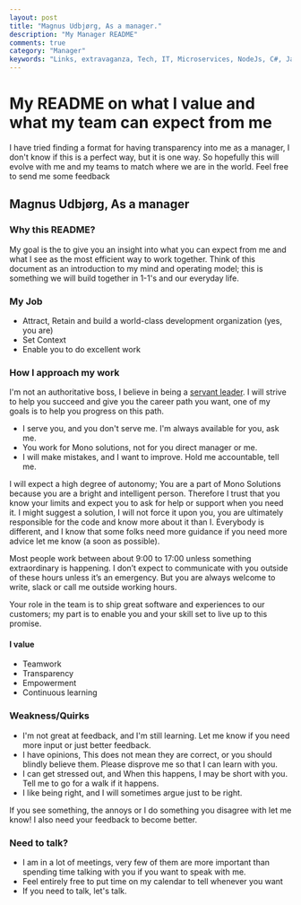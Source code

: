 ```yaml
---
layout: post
title: "Magnus Udbjørg, As a manager."
description: "My Manager README"
comments: true
category: "Manager"
keywords: "Links, extravaganza, Tech, IT, Microservices, NodeJs, C#, Javascript, Solution architecture"
---
```

# My README on what I value and what my team can expect from me #
I have tried finding a format for having transparency into me as a manager, I don't know if this is a perfect way, but it is one way. So hopefully this will evolve with me and my teams to match where we are in the world. Feel free to send me some feedback

## Magnus Udbjørg, As a manager ##

### Why this README? ###

My goal is the to give you an insight into what you can expect from me and what I see as the most efficient way to work together.  Think of this document as an introduction to my mind and operating model; this is something we will build together in 1-1's and our everyday life.

### My Job ###

* Attract, Retain and build a world-class development organization (yes, you are)
* Set Context
* Enable you to do excellent work

### How I approach my work ###

I'm not an authoritative boss, I believe in being a [servant leader](https://www.greenleaf.org/what-is-servant-leadership/). I will strive to help you succeed and give you the career path you want, one of my goals is to help you progress on this path.

* I serve you, and you don't serve me. I'm always available for you, ask me.
* You work for Mono solutions, not for you direct manager or me.
* I will make mistakes, and I want to improve. Hold me accountable, tell me.

I will expect a high degree of autonomy; You are a part of Mono Solutions because you are a bright and intelligent person. Therefore I trust that you know your limits and expect you to ask for help or support when you need it. I might suggest a solution, I will not force it upon you, you are ultimately responsible for the code and know more about it than I. Everybody is different, and I know that some folks need more guidance if you need more advice let me know (a soon as possible).

Most people work between about 9:00 to 17:00 unless something extraordinary is happening. I don’t expect to communicate with you outside of these hours unless it’s an emergency. But you are always welcome to write, slack or call me outside working hours.

Your role in the team is to ship great software and experiences to our customers; my part is to enable you and your skill set to live up to this promise.

#### I value ####

* Teamwork
* Transparency
* Empowerment
* Continuous learning

### Weakness/Quirks ###

* I'm not great at feedback, and I'm still learning. Let me know if you need more input or just better feedback.
* I have opinions, This does not mean they are correct, or you should blindly believe them. Please disprove me so that I can learn with you.
* I can get stressed out, and When this happens, I may be short with you. Tell me to go for a walk if it happens.
* I like being right, and I will sometimes argue just to be right.

If you see something, the annoys or I do something you disagree with let me know! I also need your feedback to become better.

### Need to talk? ###

* I am in a lot of meetings, very few of them are more important than spending time talking with you if you want to speak with me.
* Feel entirely free to put time on my calendar to tell whenever you want
* If you need to talk, let's talk.
